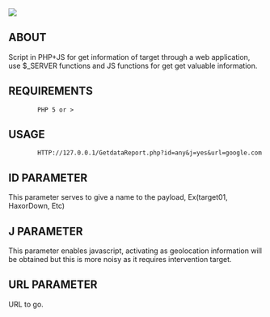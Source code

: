 <img src="https://scontent-mia1-1.xx.fbcdn.net/hphotos-xfp1/v/t1.0-9/10625093_743679562393686_7511370776946880828_n.jpg?oh=2ffaffad21a56ea1539a6447355f7877&oe=5666172D">

## ABOUT
Script in PHP+JS for get information of target through a web application, use $_SERVER functions and JS functions for get get valuable information.

## REQUIREMENTS
```
        PHP 5 or >
```

## USAGE
```
        HTTP://127.0.0.1/GetdataReport.php?id=any&j=yes&url=google.com

```

## ID PARAMETER
This parameter serves to give a name to the payload, Ex(target01, HaxorDown, Etc)

## J PARAMETER
This parameter enables javascript, activating as geolocation information will be obtained but this is more noisy as it requires intervention target.

## URL PARAMETER
URL to go.

